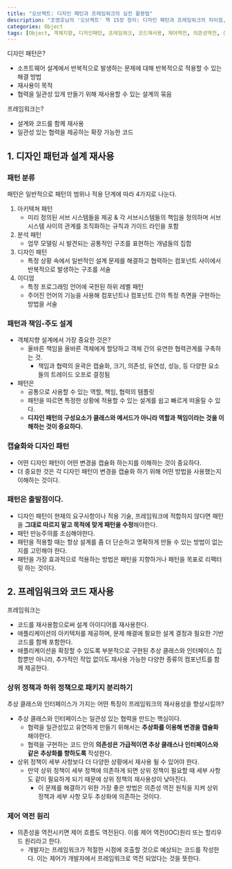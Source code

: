 ```yaml
---
title: "오브젝트: 디자인 패턴과 프레임워크의 실전 활용법"
description: "조영호님의 '오브젝트' 책 15장 정리: 디자인 패턴과 프레임워크의 차이점, 코드 재사용 전략과 제어 역전 원리"
categories: Object
tags: [Object, 객체지향, 디자인패턴, 프레임워크, 코드재사용, 제어역전, 의존성역전, 상위정책, 조영호]
---
```


디자인 패턴은?
- 소프트웨어 설계에서 반복적으로 발생하는 문제에 대해 반복적으로 적용할 수 있는 해결 방법
- 재사용이 목적
- 협력을 일관성 있게 만들기 위해 재사용할 수 있는 설계의 묶음

프레임워크는?

- 설계와 코드를 함께 재사용
- 일관성 있는 협력을  제공하는 확장 가능한 코드

## 1. 디자인 패턴과 설계 재사용

### 패턴 분류

패턴은 일반적으로 패턴의 범위나 적용 단계에 따라 4가지로 나눈다.

1. 아키텍쳐 패턴 
   - 미리 정의된 서브 시스템들을 제공 & 각 서브시스템들의 책임을 정의하며 서브 시스템 사이의 관계를 조직화하는 규칙과 가이드 라인을 포함
2. 분석 패턴 
   - 업무 모델링 시 발견되는 공통적인 구조를 표현하는 개념들의 집합
3. 디자인 패턴 
   - 특정 상황 속에서 일반적인 설계 문제를 해결하고 협력하는 컴포넌트 사이에서 반복적으로 발생하는 구조를 서술
4. 이디엄
   - 특정 프로그래밍 언어에 국한된 하위 레벨 패턴
   - 주어진 언어의 기능을 사용해 컴포넌트나 컴포넌트 간의 특정 측면을 구현하는 방법을 서술

### 패턴과 책임-주도 설계

- 객체지향 설계에서 가장 중요한 것은?
  - 올바른 책임을 올바른 객체에게 할당하고 객체 간의 유연한 협력관계를 구축하는 것.
    - 책임과 협력의 윤곽은 캡슐화, 크기, 의존성, 유연성,  성능, 등 다양한 요소들의 트레이드 오프로 결정됨
- 패턴은 
  - 공통으로 사용할 수 있는 역할, 책임, 협력의 템플릿
  - 패턴을 따르면 특정한 상황에 적용할 수 있는 설계를 쉽고 빠르게 떠올릴 수 있다.
  - **디자인 패턴의 구성요소가 클래스와 메서드가 아니라 역할과 책임이라는 것을 이해하는 것이 중요하다.**

### 캡슐화와 디자인 패턴

- 어떤 디자인 패턴이 어떤 변경을 캡슐화 하는지를 이해하는 것이 중요하다.
- 더 중요한 것은 각 디자인 패턴이 변경을 캡슐화 하기 위해 어떤 방법을 사용했는지 이해하는 것이다.

### 패턴은 출발점이다.

- 디자인 패턴이 현재의 요구사항이나 적용 기술, 프레임워크에 적합하지 않다면 패턴을 **그대로 따르지 말고 목적에 맞게 패턴을 수정**해야한다.
- 패턴 만능주의를 조심해야한다.
- 패턴을 적용할 때는 항상 설계를 좀 더 단순하고 명확하게 만들 수 있는 방법이 없는지를 고민해야 한다.
- 패턴을 가장 효과적으로 적용하는 방법은 패턴을 지향하거나 패턴을 목표로 리팩터링 하는 것이다.

## 2. 프레임워크와 코드 재사용

프레임워크는
- 코드를 재사용함으로써 설계 아이디어를 재사용한다.
- 애플리케이션의 아키텍처를 제공하며, 문제 해결에 필요한 설계 결정과 필요한 기반 코드를 함께 포함한다.
- 애플리케이션을 확장할 수 있도록 부분적으로 구현된 추상 클래스와 인터페이스 집합뿐만 아니라, 추가적인 작업 없이도 재사용 가능한 다양한 종류의 컴포넌트를 함께 제공한다.

### 상위 정책과 하위 정책으로 패키지 분리하기

추상 클래스와 인터페이스가 가지는 어떤 특징이 프레임워크의 재사용성을 향상시킬까?

- 추상 클래스와 인터페이스는 일관성 있는 협력을 만드는 핵심이다.
  - 협력을 일관성있고 유연하게 만들기 위해서는 **추상화를 이용해 변경을 캡슐화** 해야한다.
  - 협력을 구현하는 코드 안의 **의존성은 가급적이면 추상 클래스나 인터페이스와 같은 추상화를 향하도록** 작성한다.
- 상위 정책이 세부 사항보다 더 다양한 상황에서 재사용 될 수 있어야 한다.
  - 만약 상위 정책이 세부 정책에 의존하게 되면 상위 정책이 필요할 때 세부 사항도 같이 필요하게 되기 때문에 상위 정책의 재사용성이 낮아진다.
    - 이 문제를 해결하기 위한 가장 좋은 방법은 의존성 역전 원칙을 지켜 상위 정책과 세부 사항 모두 추상화에 의존하는 것이다.

### 제어 역전 원리

- 의존성을 역전시키면 제어 흐름도 역전된다. 이를 제어 역전(IOC)원리 또는 할리우드 원리라고 한다.
  - 개발자는 프레임워크가 적절한 시점에 호출할 것으로 예상되는 코드를 작성한다. 이는 제어가 개발자에서 프레임워크로 역전 되었다는 것을 뜻한다.
